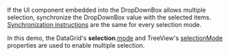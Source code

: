If the UI component embedded into the DropDownBox allows multiple selection, synchronize the DropDownBox value with the selected items. [Synchronization instructions](/Demos/WidgetsGallery/Demo/DropDownBox/SingleSelection/jQuery/Light/) are the same for every selection mode.

In this demo, the DataGrid's **selection**.[mode](/Documentation/ApiReference/UI_Widgets/dxDataGrid/Configuration/selection/#mode) and TreeView's [selectionMode](/Documentation/ApiReference/UI_Widgets/dxTreeView/Configuration/#selectionMode) properties are used to enable multiple selection.